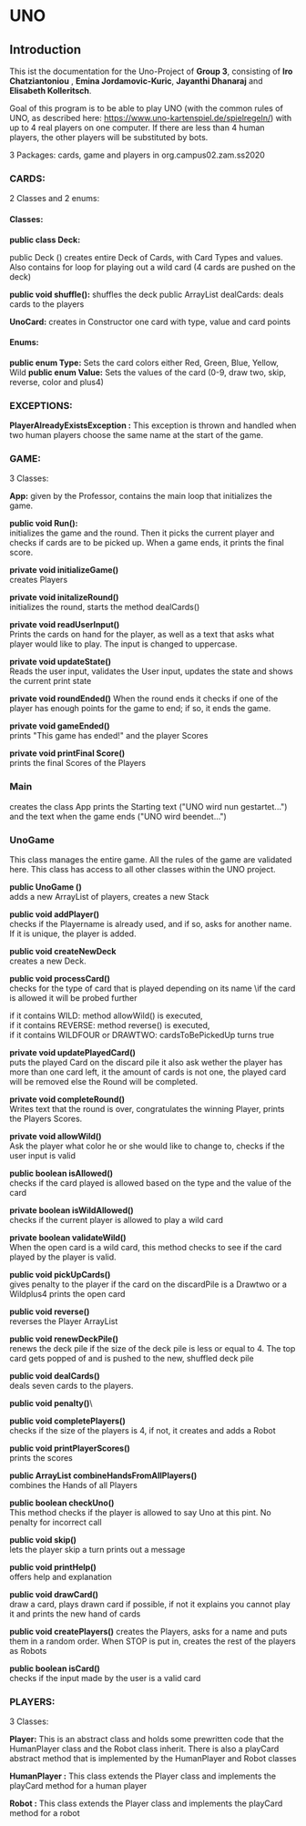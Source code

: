 # UNO

## Introduction

This ist the documentation for the Uno-Project of **Group 3**, consisting of **Iro Chatziantoniou** , **Emina Jordamovic-Kuric**, **Jayanthi Dhanaraj** and **Elisabeth Kolleritsch**.

Goal of this program is to be able to play UNO (with the common rules of UNO, as described here: https://www.uno-kartenspiel.de/spielregeln/) with up to 4 real players on one computer. If there are less than 4 human players, the other players will be substituted by bots.

3 Packages: cards, game and players in org.campus02.zam.ss2020

### CARDS:

2 Classes and 2 enums:

#### Classes:

**public class Deck:** 

public Deck ()
creates entire Deck of Cards, with Card Types and values.
Also contains for loop for playing out a wild card (4 cards are pushed on the deck)

**public void shuffle():** 
shuffles the deck
public ArrayList dealCards: deals cards to the players


**UnoCard:** 
creates in Constructor one card with type, value and card points


#### Enums:

**public enum Type:** Sets the card colors either Red, Green, Blue, Yellow, Wild
**public enum Value:** Sets the values of the card (0-9, draw two, skip, reverse, color and plus4)

### EXCEPTIONS:

**PlayerAlreadyExistsException :** This exception is thrown and handled when two human players choose the same name at the start of the game. 

### GAME:

3 Classes:

**App:** given by the Professor, contains the main loop that initializes the game.
	
**public void Run():**\
initializes the game and the round. Then it picks the current player and checks if 	cards are to be picked up. When a game ends, it prints the final score.

**private void initializeGame()**\
creates Players

**private void initalizeRound()**\
initializes the round, starts the method dealCards()


**private void readUserInput()**\
Prints the cards on hand for the player, as well as a text that asks what player would like to play. The input is changed to uppercase.

**private void updateState()**\
Reads the user input, validates the User input, updates the state and shows the current print state


**private void roundEnded()**
When the round ends it checks if one of the player has enough points for the game to end; if so, it ends the game.

**private void gameEnded()**\
prints "This game has ended!" and the player Scores

**private void printFinal Score()**\
prints the final Scores of the Players


### Main
creates the class App
prints the Starting text ("UNO wird nun gestartet...") and the text when the game 	ends ("UNO wird beendet...")



### UnoGame

This class manages the entire game.  All the rules of the game are validated here. This class has access to all other classes within the UNO project.


**public UnoGame ()**\
adds a new ArrayList of players, creates a new Stack

**public void addPlayer()**\
checks if the Playername is already used, and if so, asks for another name. If it is unique, the player is added.

**public void createNewDeck**\
creates a new Deck.

**public void processCard()**\
checks for the type of card that is played depending on its name \if the card is allowed it will be probed further 

if it contains WILD: method allowWild() is executed,\
if it contains REVERSE: method reverse() is executed,\
if it contains WILDFOUR or DRAWTWO: cardsToBePickedUp turns true

**private void updatePlayedCard()**\
puts the played Card on the discard pile
it also ask wether the player has more than one card left,
it the amount of cards is not one, the played card will be removed
else the Round will be completed.


**private void completeRound()**\
Writes text that the round is over, congratulates the winning Player, 
prints the Players Scores.

**private void allowWild()**\
Ask the player what color he or she would like to change to, checks if the user input is valid

**public boolean isAllowed()**\
checks if the card played is allowed based on the type and the value of the card

**private boolean isWildAllowed()**\
checks if the current player is allowed to play a wild card

**private boolean validateWild()**\
When the open card is a wild card, this method checks to see if the card played by the player is valid.


**public void pickUpCards()**\
gives penalty to the player if the card on the discardPile is a Drawtwo or a Wildplus4
prints the open card

**public void reverse()**\
reverses the Player ArrayList

**public void renewDeckPile()**\
renews the deck pile if the size of the deck pile is less or equal to 4. 
The top card gets popped of and is pushed to the new, shuffled deck pile

**public void dealCards()**\
deals seven cards to the players.


**public void penalty()**\


**public void completePlayers()**\
checks if the size of the players is 4, if not, it creates and adds a Robot

**public void printPlayerScores()**\
prints the scores


**public ArrayList<UnoCard> combineHandsFromAllPlayers()**\
combines the Hands of all Players

**public boolean checkUno()**\
This method checks if the player is allowed to say Uno at this pint. No penalty for incorrect call

**public void skip()**\
lets the player skip a turn
prints out a message

**public void printHelp()**\
offers help and explanation

**public void drawCard()**\
draw a card, plays drawn card if possible, if not it explains you cannot play it and prints the new hand of cards

**public void createPlayers()**
creates the Players, asks for a name and puts them in a random order. When STOP is put in, creates the rest of the players as Robots

**public boolean isCard()**\
checks if the input made by the user is a valid card



### PLAYERS:

3 Classes:

**Player:** This is an abstract class and holds some prewritten code that the HumanPlayer class and the Robot class inherit.  There is  also a playCard abstract method that is implemented by the HumanPlayer and Robot classes

**HumanPlayer :** This class extends the Player class and implements the playCard method for a human player



**Robot :** This class extends the Player class and implements the playCard method for a robot

